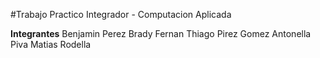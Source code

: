 #Trabajo Practico Integrador - Computacion Aplicada

**Integrantes**
Benjamin Perez Brady
Fernan Thiago Pirez Gomez
Antonella Piva
Matias Rodella
